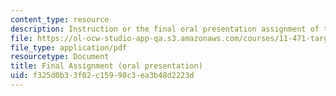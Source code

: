 ```yaml
---
content_type: resource
description: Instruction or the final oral presentation assignment of the course.
file: https://ol-ocw-studio-app-qa.s3.amazonaws.com/courses/11-471-targeting-the-poor-local-economic-development-in-developing-countries-spring-2010/f325d0b33f02c15998c3ea3b48d2223d_MIT11_471S10_Presentation.pdf
file_type: application/pdf
resourcetype: Document
title: Final Assignment (oral presentation)
uid: f325d0b3-3f02-c159-98c3-ea3b48d2223d
---
```

